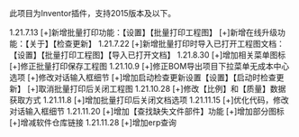 

 此项目为Inventor插件，支持2015版本及以下。
 
 1.21.7.13
[+]新增批量打印功能：【设置】【批量打印工程图】
[+]新增在线升级功能：【关于】【检查更新】
1.21.7.22
[+]新增批量打印时导入已打开工程图文档：【设置】【批量打印工程图】【导入已打开文档】
1.21.8.30
[+]增加相关菜单图标
[+]修正批量打印保存工程图
1.21.10.9
[+]修正BOM导出项目下拉菜单无成本中心选项
[+]修改对话输入框细节
[+]增加启动检查更新设置【设置】【启动时检查更新】
[+]取消批量打印后关闭工程图
1.21.10.28
[+]修改【比例】和【质量】数据获取方式
1.21.11.8
[+]增加批量打印后关闭文档选项
1.21.11.15
[+]优化代码，修改对话输入框细节
1.21.11.20
[+]增加【查找缺失文件部件】功能
[+]增加部分图标
[+]增减软件仓库链接
1.21.11.28
[+]增加erp查询
